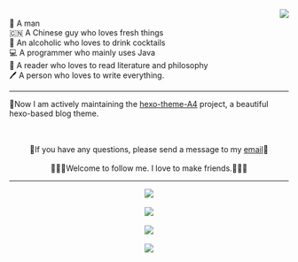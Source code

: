 
<img align="right" src="https://github-readme-stats-git-masterrstaa-rickstaa.vercel.app/api/top-langs/?username=HiNinoJay&layout=pie" />

<br>
👦 A man
<br>
🇨🇳 A Chinese guy who loves fresh things
<br>
🍹 An alcoholic who loves to drink cocktails
<br>
💻 A programmer who mainly uses Java
<br>
📖 A reader who loves to read literature and philosophy
<br>
🖊️ A person who loves to write everything.

---


🍺Now I am actively maintaining the [hexo-theme-A4](https://github.com/HiNinoJay/hexo-theme-A4) project, a beautiful hexo-based blog theme.  

<br>
<br>



<div align="center">
      📧If you have any questions, please send a message to my <a href="mailto:welcome@ninojay.top" title="welcome@ninojay.top">email</a>📧
      <br>
      <br>
      🧑‍🤝‍🧑Welcome to follow me. I love to make friends.🧑‍🤝‍🧑
</div>

---

<div align = "center">
      <img src = "https://komarev.com/ghpvc/?username=HiNinoJay" />
</div>
                                                                
<br>

<div align="center">
  <img src="https://github-readme-stats-git-masterrstaa-rickstaa.vercel.app/api?username=hininojay&show_icons=true&theme=radical" />
</div>

<br>

<div align="center">
      <a href="https://wakatime.com"><img src="https://wakatime.com/share/@0dd1f078-1ad2-4dd8-a132-fa9f8eb8848d/9c374987-8592-4d74-be74-6354bdd874af.png" /></a>
</div>

<br>

<div align="center">
      <a href="https://wakatime.com"><img src="https://wakatime.com/share/@0dd1f078-1ad2-4dd8-a132-fa9f8eb8848d/2671c60b-416d-44d4-8d42-30a722f1d0c9.png" /></a>
</div>
